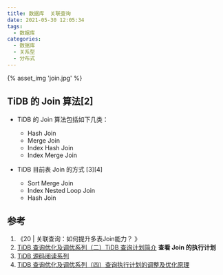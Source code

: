 ```yaml
---
title: 数据库  关联查询
date: 2021-05-30 12:05:34
tags:
  - 数据库
categories:
  - 数据库  
  - 关系型
  - 分布式
---
```


<p></p>
<!-- more -->

{% asset_img 'join.jpg' %}

## TiDB 的 Join 算法[2]
+ TiDB 的 Join 算法包括如下几类：
   - Hash Join
   - Merge Join
   - Index Hash Join
   - Index Merge Join

+ TiDB 目前表 Join 的方式 [3][4]
  - Sort Merge Join
  - Index Nested Loop Join
  - Hash Join
  
## 参考
1. 《20 | 关联查询：如何提升多表Join能力？ 》
2. [TiDB 查询优化及调优系列（二）TiDB 查询计划简介](https://cn.pingcap.com/blog/tidb-query-optimization-and-tuning-2)  **查看 Join 的执行计划**
3. [TiDB 源码阅读系列](https://cn.pingcap.com/blog/?tag=TiDB%20%E6%BA%90%E7%A0%81%E9%98%85%E8%AF%BB)
4. [TiDB 查询优化及调优系列（四）查询执行计划的调整及优化原理](https://cn.pingcap.com/blog/tidb-query-optimization-and-tuning-4)





